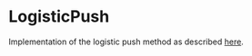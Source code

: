 # LogisticPush
Implementation of the logistic push method as described [here](https://arxiv.org/abs/1606.06562).
